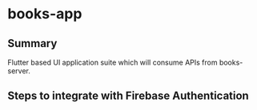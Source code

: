 # books-app

## Summary
Flutter based UI application suite which will consume APIs from books-server.

## Steps to integrate with Firebase Authentication